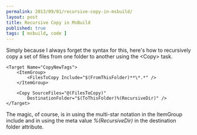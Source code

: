 ```yaml
---
permalink: 2013/09/01/recursive-copy-in-msbuild/
layout: post
title: Recursive Copy in MsBuild
published: true
tags: [ msbuild, code ]
---
```


Simply because I always forget the syntax for this, here's how to recursively 
copy a set of files from one folder to another using the &lt;Copy&gt; task. 

	<Target Name="CopyNewTags">
		<ItemGroup>
			<FilesToCopy Include="$(FromThisFolder)**\*.*" />
		</ItemGroup>
		
		<Copy SourceFiles="@(FilesToCopy)"
			DestinationFolder="$(ToThisFolder)%(RecursiveDir)" />
	</Target>
	
The magic, of course, is in using the multi-star notation
in the ItemGroup include and in using the meta value *%(RecursiveDir)* in 
the destination folder attribute.


